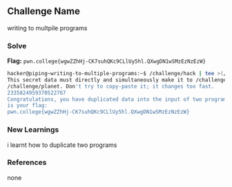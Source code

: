 ## Challenge Name
writing to multpile programs

### Solve
**Flag:** `pwn.college{wgwZZhHj-CK7suhQKc9CLlUy5hl.QXwgDN1wSMzEzNzEzW}`

```bash
hacker@piping~writing-to-multiple-programs:~$ /challenge/hack | tee >(/challenge/the) >(/challenge/planet)
This secret data must directly and simultaneously make it to /challenge/the and 
/challenge/planet. Don't try to copy-paste it; it changes too fast.
2335824959370522767
Congratulations, you have duplicated data into the input of two programs! Here 
is your flag:
pwn.college{wgwZZhHj-CK7suhQKc9CLlUy5hl.QXwgDN1wSMzEzNzEzW}
```

### New Learnings
i learnt how to duplicate two programs

### References 
none
